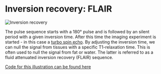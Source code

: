 # Inversion recovery: FLAIR

![Inversion recovery](../gif/mridemo_flair.gif)

The pulse sequence starts with a 180&deg; pulse and is followed by an silent period with a given inversion time. After this time the imaging experiment
is started - in this case a [turbo spin echo](t2w_turbo_spin_echo.md). By adjusting the inversion time, we can null the signal from tissues with 
a specific T1-relaxation time. This is often used to null the signal from fat or water. The latter is referred to as a 
fluid attenuated inversion recovery (FLAIR) sequence.


[Code for this illustration can be found here](../code/mridemo_flair.m)
